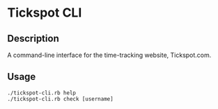 
# Tickspot CLI #

## Description ##

A command-line interface for the time-tracking website, Tickspot.com.

## Usage ##

    ./tickspot-cli.rb help
    ./tickspot-cli.rb check [username]
